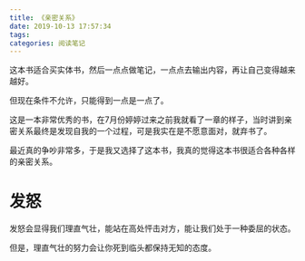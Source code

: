 ```yaml
---
title: 《亲密关系》
date: 2019-10-13 17:57:34
tags:
categories: 阅读笔记
---
```

这本书适合买实体书，然后一点点做笔记，一点点去输出内容，再让自己变得越来越好。

但现在条件不允许，只能得到一点是一点了。

这是一本非常优秀的书，在7月份婷婷过来之前我就看了一章的样子，当时讲到亲密关系最终是发现自我的一个过程，可是我实在是不愿意面对，就弃书了。

最近真的争吵非常多，于是我又选择了这本书，我真的觉得这本书很适合各种各样的亲密关系。

# 发怒

发怒会显得我们理直气壮，能站在高处怦击对方，能让我们处于一种委屈的状态。

但是，理直气壮的努力会让你死到临头都保持无知的态度。

